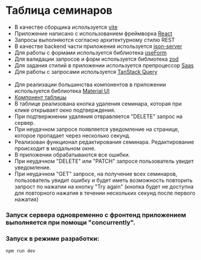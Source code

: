 <h1>Таблица семинаров</h1>

- В качестве сборщика используется [vite](https://vitejs.dev/)
- Приложение написано с использованием фреймворка [React](https://react.dev/)
- Запросы выполняются согласно архитектурному стилю REST
- В качестве backend части приложения используется [json-server](https://github.com/typicode/json-server#readme)
- Для работы с формами используется библиотека [useForm](https://react-hook-form.com/docs/useform)
- Для валидации запросов и форм используется библиотека [zod](https://www.npmjs.com/package/zod#optional)
- Для задания стилий в приложении используется препроцессор [Saas](https://sass-lang.com/)
- Для работы с запросами используется [TanStack Query](https://tanstack.com/)
  <br>
  <br>
- Для реализации большинства компонентов в приложении используется библиотека [Material UI](https://mui.com/material-ui/)
- [Компонент таблицы](https://github.com/Vladislav-096/seminars-list/blob/main/src/components/SeminarsTable/SeminarsTable.tsx)
- В таблице реализована кнопка удаления семинара, которая при клике открывает окно подтверждения.
- При подтвержнении удаляния отвравляется "DELETE" запрос на сервер.
- При неудачном запросе появляется уведомление на странице, которое пропадает через несколько секунд.
- Реализован функционал редактирования семинара. Редактирование происходит в модальном окне.
- В приложении обрабатываются все ошибки.
- При неудачном "DELETE" или "PATCH" запросе пользователь увидет уведомление.
- При неудачном "GET" запросе, на получение всех семинаров, пользователь увидит ошибку и будет иметь возможность повторить запрост по нажатии на кнопку "Try again" (кнопка будет не доступна для повторного нажатия в течении нескольких секунд после первого нажатия)

### Запуск сервера одновременно c фронтенд приложением выполняется при помощи "concurrently".

### Запуск в режиме разработки:

```
npm run dev
```
